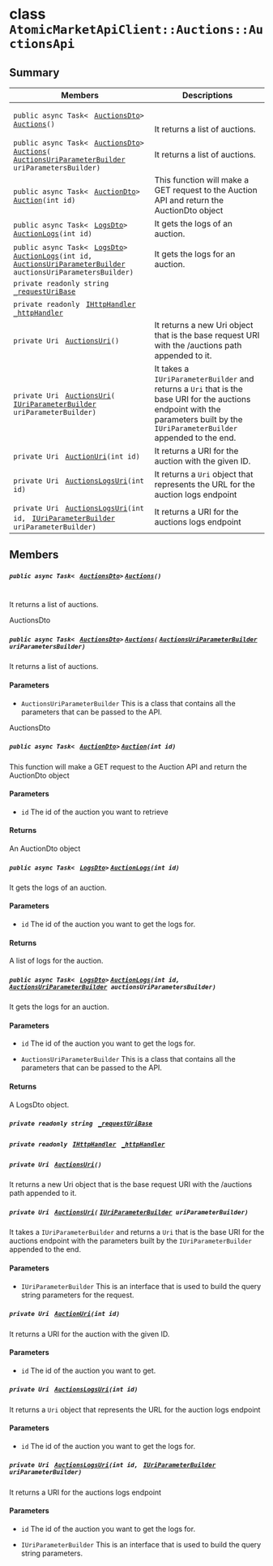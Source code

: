 # class `AtomicMarketApiClient::Auctions::AuctionsApi` 

## Summary

 Members                                | Descriptions                                
----------------------------------------|---------------------------------------------
`public async Task< ` [`AuctionsDto`](AtomicMarketApiClient--Auctions--AuctionsDto.md)` > ` [`Auctions`](#class_atomic_market_api_client_1_1_auctions_1_1_auctions_api_1a3f2cf9b79154b4663245c2f58e0be0f1)`()` | <br/><br/> It returns a list of auctions.
`public async Task< ` [`AuctionsDto`](AtomicMarketApiClient--Auctions--AuctionsDto.md)` > ` [`Auctions`](#class_atomic_market_api_client_1_1_auctions_1_1_auctions_api_1a5a97c02c67f04fdf14680742dd389aee)`(` [`AuctionsUriParameterBuilder`](AtomicMarketApiClient--Auctions--AuctionsUriParameterBuilder.md)` uriParametersBuilder)` | It returns a list of auctions.
`public async Task< ` [`AuctionDto`](AtomicMarketApiClient--Auctions--AuctionDto.md)` > ` [`Auction`](#class_atomic_market_api_client_1_1_auctions_1_1_auctions_api_1a38a3087a82d808edf3d9113c775c5133)`(int id)` | This function will make a GET request to the Auction API and return the AuctionDto object
`public async Task< ` [`LogsDto`](AtomicMarketApiClient--LogsDto.md)` > ` [`AuctionLogs`](#class_atomic_market_api_client_1_1_auctions_1_1_auctions_api_1adb02056fc2146ef35cfababcfab6d4d6)`(int id)` | It gets the logs of an auction.
`public async Task< ` [`LogsDto`](AtomicMarketApiClient--LogsDto.md)` > ` [`AuctionLogs`](#class_atomic_market_api_client_1_1_auctions_1_1_auctions_api_1af898cdc93f0f7a2b7cd0866918de103a)`(int id, ` [`AuctionsUriParameterBuilder`](AtomicMarketApiClient--Auctions--AuctionsUriParameterBuilder.md)` auctionsUriParametersBuilder)` | It gets the logs for an auction.
`private readonly string ` [`_requestUriBase`](#class_atomic_market_api_client_1_1_auctions_1_1_auctions_api_1a1854c4909a1013a684af16fb52e8a387) | 
`private readonly ` [`IHttpHandler`](AtomicMarketApiClient.md)` ` [`_httpHandler`](#class_atomic_market_api_client_1_1_auctions_1_1_auctions_api_1a278528cd3027ee0a4ca8e04964f99674) | 
`private Uri ` [`AuctionsUri`](#class_atomic_market_api_client_1_1_auctions_1_1_auctions_api_1ab42930e70b2df9b11371f9a5cff854e7)`()` | It returns a new Uri object that is the base request URI with the /auctions path appended to it.
`private Uri ` [`AuctionsUri`](#class_atomic_market_api_client_1_1_auctions_1_1_auctions_api_1a903e474e53b0416ec3e5a4e2d79ce7be)`(` [`IUriParameterBuilder`](AtomicMarketApiClient.md)` uriParameterBuilder)` | It takes a `IUriParameterBuilder` and returns a `Uri` that is the base URI for the auctions endpoint with the parameters built by the `IUriParameterBuilder` appended to the end.
`private Uri ` [`AuctionUri`](#class_atomic_market_api_client_1_1_auctions_1_1_auctions_api_1ad7b1311a6988538438e4bd558e0a880e)`(int id)` | It returns a URI for the auction with the given ID.
`private Uri ` [`AuctionsLogsUri`](#class_atomic_market_api_client_1_1_auctions_1_1_auctions_api_1a85f4050f63ad9b1645e4d1adbadf436e)`(int id)` | It returns a `Uri` object that represents the URL for the auction logs endpoint
`private Uri ` [`AuctionsLogsUri`](#class_atomic_market_api_client_1_1_auctions_1_1_auctions_api_1a2e4a85fd8c17dec0515efe4bd683fa77)`(int id, ` [`IUriParameterBuilder`](AtomicMarketApiClient.md)` uriParameterBuilder)` | It returns a URI for the auctions logs endpoint

## Members

##### `public async Task< ` [`AuctionsDto`](AtomicMarketApiClient--Auctions--AuctionsDto.md)` > ` [`Auctions`](#class_atomic_market_api_client_1_1_auctions_1_1_auctions_api_1a3f2cf9b79154b4663245c2f58e0be0f1)`()` 

<br/>
 It returns a list of auctions.

<return> AuctionsDto </return> <br/>

##### `public async Task< ` [`AuctionsDto`](AtomicMarketApiClient--Auctions--AuctionsDto.md)` > ` [`Auctions`](#class_atomic_market_api_client_1_1_auctions_1_1_auctions_api_1a5a97c02c67f04fdf14680742dd389aee)`(` [`AuctionsUriParameterBuilder`](AtomicMarketApiClient--Auctions--AuctionsUriParameterBuilder.md)` uriParametersBuilder)` 

It returns a list of auctions.

#### Parameters
* `AuctionsUriParameterBuilder` This is a class that contains all the parameters that can be passed to the API.

<return> AuctionsDto </return>

##### `public async Task< ` [`AuctionDto`](AtomicMarketApiClient--Auctions--AuctionDto.md)` > ` [`Auction`](#class_atomic_market_api_client_1_1_auctions_1_1_auctions_api_1a38a3087a82d808edf3d9113c775c5133)`(int id)` 

This function will make a GET request to the Auction API and return the AuctionDto object

#### Parameters
* `id` The id of the auction you want to retrieve

#### Returns
An AuctionDto object

##### `public async Task< ` [`LogsDto`](AtomicMarketApiClient--LogsDto.md)` > ` [`AuctionLogs`](#class_atomic_market_api_client_1_1_auctions_1_1_auctions_api_1adb02056fc2146ef35cfababcfab6d4d6)`(int id)` 

It gets the logs of an auction.

#### Parameters
* `id` The id of the auction you want to get the logs for.

#### Returns
A list of logs for the auction.

##### `public async Task< ` [`LogsDto`](AtomicMarketApiClient--LogsDto.md)` > ` [`AuctionLogs`](#class_atomic_market_api_client_1_1_auctions_1_1_auctions_api_1af898cdc93f0f7a2b7cd0866918de103a)`(int id, ` [`AuctionsUriParameterBuilder`](AtomicMarketApiClient--Auctions--AuctionsUriParameterBuilder.md)` auctionsUriParametersBuilder)` 

It gets the logs for an auction.

#### Parameters
* `id` The id of the auction you want to get the logs for.

* `AuctionsUriParameterBuilder` This is a class that contains all the parameters that can be passed to the API.

#### Returns
A LogsDto object.

##### `private readonly string ` [`_requestUriBase`](#class_atomic_market_api_client_1_1_auctions_1_1_auctions_api_1a1854c4909a1013a684af16fb52e8a387) 

##### `private readonly ` [`IHttpHandler`](AtomicMarketApiClient.md)` ` [`_httpHandler`](#class_atomic_market_api_client_1_1_auctions_1_1_auctions_api_1a278528cd3027ee0a4ca8e04964f99674) 

##### `private Uri ` [`AuctionsUri`](#class_atomic_market_api_client_1_1_auctions_1_1_auctions_api_1ab42930e70b2df9b11371f9a5cff854e7)`()` 

It returns a new Uri object that is the base request URI with the /auctions path appended to it.

##### `private Uri ` [`AuctionsUri`](#class_atomic_market_api_client_1_1_auctions_1_1_auctions_api_1a903e474e53b0416ec3e5a4e2d79ce7be)`(` [`IUriParameterBuilder`](AtomicMarketApiClient.md)` uriParameterBuilder)` 

It takes a `IUriParameterBuilder` and returns a `Uri` that is the base URI for the auctions endpoint with the parameters built by the `IUriParameterBuilder` appended to the end.

#### Parameters
* `IUriParameterBuilder` This is an interface that is used to build the query string parameters for the request.

##### `private Uri ` [`AuctionUri`](#class_atomic_market_api_client_1_1_auctions_1_1_auctions_api_1ad7b1311a6988538438e4bd558e0a880e)`(int id)` 

It returns a URI for the auction with the given ID.

#### Parameters
* `id` The id of the auction you want to get.

##### `private Uri ` [`AuctionsLogsUri`](#class_atomic_market_api_client_1_1_auctions_1_1_auctions_api_1a85f4050f63ad9b1645e4d1adbadf436e)`(int id)` 

It returns a `Uri` object that represents the URL for the auction logs endpoint

#### Parameters
* `id` The id of the auction you want to get the logs for.

##### `private Uri ` [`AuctionsLogsUri`](#class_atomic_market_api_client_1_1_auctions_1_1_auctions_api_1a2e4a85fd8c17dec0515efe4bd683fa77)`(int id, ` [`IUriParameterBuilder`](AtomicMarketApiClient.md)` uriParameterBuilder)` 

It returns a URI for the auctions logs endpoint

#### Parameters
* `id` The id of the auction you want to get the logs for.

* `IUriParameterBuilder` This is an interface that is used to build the query string parameters.

